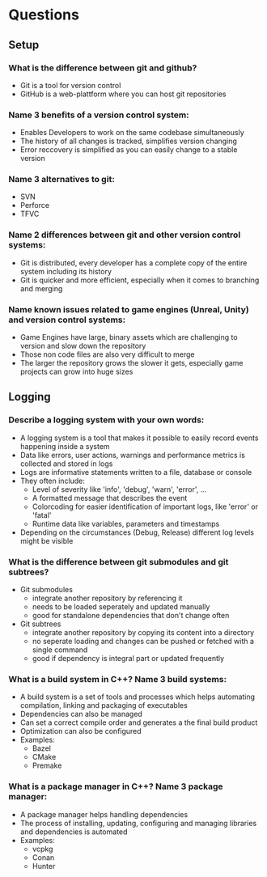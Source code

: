 # Questions

## Setup

### What is the difference between git and github?

- Git is a tool for version control
- GitHub is a web-plattform where you can host git repositories

### Name 3 benefits of a version control system:

- Enables Developers to work on the same codebase simultaneously
- The history of all changes is tracked, simplifies version changing
- Error reccovery is simplified as you can easily change to a stable version

### Name 3 alternatives to git:

- SVN
- Perforce
- TFVC

### Name 2 differences between git and other version control systems:

- Git is distributed, every developer has a complete copy of the entire system including its history
- Git is quicker and more efficient, especially when it comes to branching and merging

### Name known issues related to game engines (Unreal, Unity) and version control systems:

- Game Engines have large, binary assets which are challenging to version and slow down the repository
- Those non code files are also very difficult to merge 
- The larger the repository grows the slower it gets, especially game projects can grow into huge sizes

## Logging

### Describe a logging system with your own words:

- A logging system is a tool that makes it possible to easily record events happening inside a system
- Data like errors, user actions, warnings and performance metrics is collected and stored in logs
- Logs are informative statements written to a file, database or console
- They often include:
  - Level of severity like 'info', 'debug', 'warn', 'error', ...
  - A formatted message that describes the event
  - Colorcoding for easier identification of important logs, like 'error' or 'fatal'
  - Runtime data like variables, parameters and timestamps
- Depending on the circumstances (Debug, Release) different log levels might be visible

### What is the difference between git submodules and git subtrees?

- Git submodules
  - integrate another repository by referencing it
  - needs to be loaded seperately and updated manually
  - good for standalone dependencies that don't change often
- Git subtrees 
  - integrate another repository by copying its content into a directory
  - no seperate loading and changes can be pushed or fetched with a single command
  - good if dependency is integral part or updated frequently

### What is a build system in C++? Name 3 build systems:

- A build system is a set of tools and processes which helps automating compilation, linking and packaging of executables
- Dependencies can also be managed
- Can set a correct compile order and generates a the final build product
- Optimization can also be configured
- Examples:  
  - Bazel
  - CMake
  - Premake

### What is a package manager in C++? Name 3 package manager:

- A package manager helps handling dependencies
- The process of installing, updating, configuring and managing libraries and dependencies is automated
- Examples:
  - vcpkg
  - Conan 
  - Hunter
